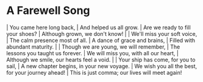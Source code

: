 # A Farewell Song

| You came here long back,
| And helped us all grow.
| Are we ready to fill your shoes?
| Although grown, we don\'t know!
| 
| We\'ll miss your soft voice,
| The calm presence most of all.
| A dance of grace and brains,
| Filled with abundant maturity.
| 
| Though we are young, we will remember,
| The lessons you taught us forever.
| We will miss you, with all our heart,
| Although we smile, our hearts feel a void.
| 
| Your ship has come, for you to sail,
| A new chapter begins, in your new voyage.
| We wish you all the best, for your journey ahead!
| This is just comma; our lives will meet again!